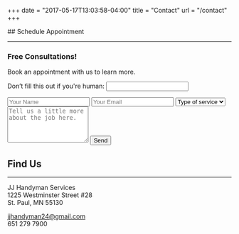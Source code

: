 +++
date = "2017-05-17T13:03:58-04:00"
title = "Contact"
url = "/contact"
+++
<div class='contact-container'>
## Schedule Appointment
<hr />

### Free Consultations!

Book an appointment with us to learn more.

<form name="contact-form" method="POST" netlify-honeypot="bot-field" netlify>
  <p class="hidden">
    <label>Don’t fill this out if you're human: <input name="bot-field" /></label>
  </p>
  <input type="text" placeholder="Your Name" name="name">
  <input type="email" placeholder="Your Email" name="email">
  <select name="service-type">
    <option default>Type of service</option>
    <option value='handyman'>Handyman</option>
    <option value='cleaning'>Cleaning</option>
    <option value='moving'>Moving</option>
  </select>
  <textarea name="message" rows=5 placeholder="Tell us a little more about the job here."></textarea>
  <button>Send</button>
</form>

<aside class='contact-sidebar'>
<h2>Find Us</h2>
<hr />
<div>
  <p>JJ Handyman Services <br/>
  1225 Westminster Street #28 <br/>
  St. Paul, MN 55130</p>
</div>
<div>
<p><a href='mailto:jjhandyman24@gmail.com'>jjhandyman24@gmail.com</a><br/>
651 279 7900</p>
</div>
</aside>